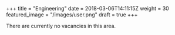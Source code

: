 +++
title = "Engineering"
date = 2018-03-06T14:11:15Z
weight = 30
featured_image = "/images/user.png"
draft = true
+++

There are currently no vacancies in this area.
